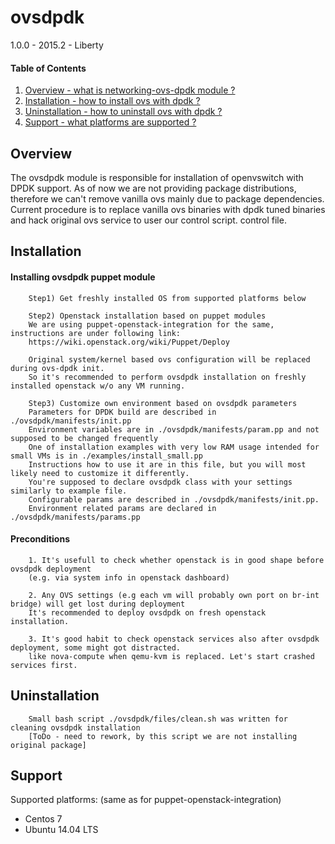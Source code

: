 ovsdpdk
==========================================

1.0.0 - 2015.2 - Liberty

#### Table of Contents

1. [Overview - what is networking-ovs-dpdk module ?](#overview)
2. [Installation - how to install ovs with dpdk ?](#installation)
3. [Uninstallation - how to uninstall ovs with dpdk ?](#uninstallation)
4. [Support - what platforms are supported ?](#support)


Overview
--------

The ovsdpdk module is responsible for installation of openvswitch with DPDK support.
As of now we are not providing package distributions, therefore we can't remove vanilla ovs 
mainly due to package dependencies. Current procedure is to replace vanilla ovs binaries with 
dpdk tuned binaries and hack original ovs service to user our control script.
control file.


Installation
------------

#### Installing ovsdpdk puppet module

        Step1) Get freshly installed OS from supported platforms below

        Step2) Openstack installation based on puppet modules
        We are using puppet-openstack-integration for the same, instructions are under following link:
        https://wiki.openstack.org/wiki/Puppet/Deploy

        Original system/kernel based ovs configuration will be replaced during ovs-dpdk init.
        So it's recommended to perform ovsdpdk installation on freshly installed openstack w/o any VM running.

        Step3) Customize own environment based on ovsdpdk parameters
        Parameters for DPDK build are described in ./ovsdpdk/manifests/init.pp
        Environment variables are in ./ovsdpdk/manifests/param.pp and not supposed to be changed frequently
        One of installation examples with very low RAM usage intended for small VMs is in ./examples/install_small.pp
        Instructions how to use it are in this file, but you will most likely need to customize it differently.
        You're supposed to declare ovsdpdk class with your settings similarly to example file.
        Configurable params are described in ./ovsdpdk/manifests/init.pp.
        Environment related params are declared in ./ovsdpdk/manifests/params.pp

#### Preconditions

        1. It's usefull to check whether openstack is in good shape before ovsdpdk deployment
        (e.g. via system info in openstack dashboard)

        2. Any OVS settings (e.g each vm will probably own port on br-int bridge) will get lost during deployment
        It's recommended to deploy ovsdpdk on fresh openstack installation.

        3. It's good habit to check openstack services also after ovsdpdk deployment, some might got distracted.
        like nova-compute when qemu-kvm is replaced. Let's start crashed services first.



Uninstallation
--------------

        Small bash script ./ovsdpdk/files/clean.sh was written for cleaning ovsdpdk installation
        [ToDo - need to rework, by this script we are not installing original package]


Support
-------

Supported platforms: 
(same as for puppet-openstack-integration)
* Centos 7
* Ubuntu 14.04 LTS

